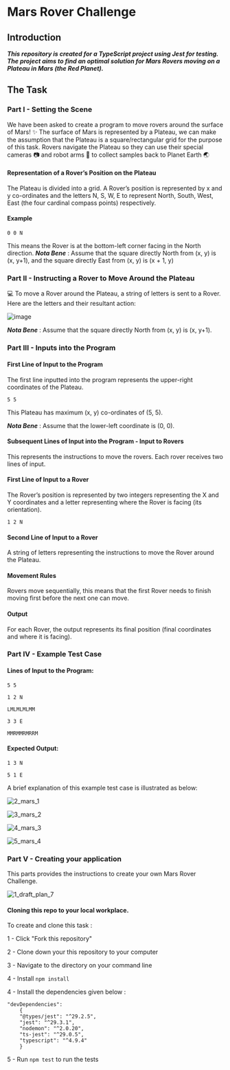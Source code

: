 # Mars Rover Challenge
## Introduction

***This repository is created for a TypeScript project using Jest for testing. 
The project aims to find an optimal solution for Mars Rovers moving on a Plateau in Mars (the Red Planet).***



## The Task

### Part I - Setting the Scene 

We have been asked to create a program to move rovers around the surface of Mars! ✨
The surface of Mars is represented by a Plateau, we can make the assumption that the Plateau is a square/rectangular grid for the purpose of this task.
Rovers navigate the Plateau so they can use their special cameras 📷 and robot arms 🦾 to collect samples back to Planet Earth 🌏

#### Representation of a Rover’s Position on the Plateau

The Plateau is divided into a grid. A Rover’s position is represented by x and y co-ordinates and the letters N, S, W, E to represent North, South, West, East (the four cardinal compass points) respectively.

#### Example

```
0 0 N
```

This means the Rover is at the bottom-left corner facing in the North direction.
***Nota Bene*** : Assume that the square directly North from (x, y) is (x, y+1), and the square directly East from (x, y) is (x + 1, y)


### Part II - Instructing a Rover to Move Around the Plateau


💻 To move a Rover around the Plateau, a string of letters is sent to a Rover.
Here are the letters and their resultant action:


![image](https://user-images.githubusercontent.com/56931334/212538828-0030c38a-871f-46b4-ac9f-1d716cf7c3ca.png)

***Nota Bene*** : Assume that the square directly North from (x, y) is (x, y+1).

### Part III - Inputs into the Program

#### First Line of Input to the Program

The first line inputted into the program represents the upper-right coordinates of the Plateau.

```
5 5
```

This Plateau has maximum (x, y) co-ordinates of (5, 5).

***Nota Bene*** : Assume that the lower-left coordinate is (0, 0).

#### Subsequent Lines of Input into the Program - Input to Rovers

This represents the instructions to move the rovers.
Each rover receives two lines of input.

#### First Line of Input to a Rover

The Rover’s position is represented by two integers representing the X and Y coordinates and a letter representing where the Rover is facing (its orientation).

```
1 2 N
```

#### Second Line of Input to a Rover

A string of letters representing the instructions to move the Rover around the Plateau.

#### Movement Rules

Rovers move sequentially, this means that the first Rover needs to finish moving first before the next one can move.

#### Output

For each Rover, the output represents its final position (final coordinates and where it is facing).



### Part IV - Example Test Case

#### Lines of Input to the Program:


```
5 5

1 2 N

LMLMLMLMM

3 3 E

MMRMMRMRRM

```

#### Expected Output:

```
1 3 N

5 1 E
```

A brief explanation of this example test case is illustrated as below:

![2_mars_1](https://user-images.githubusercontent.com/56931334/212539110-c3625ba8-881c-4bbf-a4a3-ce1e0292f8e7.jpg)

![3_mars_2](https://user-images.githubusercontent.com/56931334/212539114-778ad53f-d0ff-4b75-820a-d87424604fb6.jpg)

![4_mars_3](https://user-images.githubusercontent.com/56931334/212539118-143a3262-d99d-4030-9411-b23be24f56bb.jpeg)

![5_mars_4](https://user-images.githubusercontent.com/56931334/212539121-7e9bef46-ff46-4fde-a28d-c16b0c9084ce.jpg)


### Part V - Creating your application

This parts provides the instructions to create your own Mars Rover Challenge.

![1_draft_plan_7](https://user-images.githubusercontent.com/56931334/212541790-2c15af10-1660-48e3-8cef-214620211474.jpg)

#### Cloning this repo to your local workplace.

To create and clone this task :

1 - Click "Fork this repository"


2 - Clone down your this repository to your computer

3 - Navigate to the directory on your command line

4 - Install `npm install`

4 - Install the dependencies given below :

```
"devDependencies": 
    {
    "@types/jest": "^29.2.5",
    "jest": "^29.3.1",
    "nodemon": "^2.0.20",
    "ts-jest": "^29.0.5",
    "typescript": "^4.9.4"
    }
```

5 - Run `npm test` to run the tests

